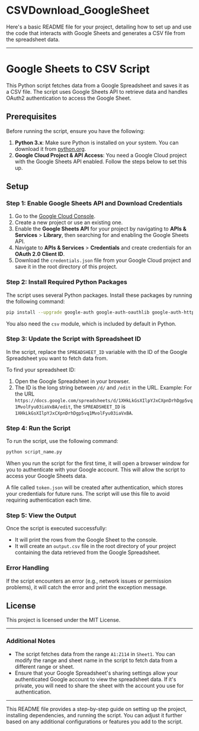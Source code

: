 # CSVDownload_GoogleSheet
 
Here's a basic README file for your project, detailing how to set up and use the code that interacts with Google Sheets and generates a CSV file from the spreadsheet data.

---

# Google Sheets to CSV Script

This Python script fetches data from a Google Spreadsheet and saves it as a CSV file. The script uses Google Sheets API to retrieve data and handles OAuth2 authentication to access the Google Sheet. 

## Prerequisites

Before running the script, ensure you have the following:

1. **Python 3.x**: Make sure Python is installed on your system. You can download it from [python.org](https://www.python.org/downloads/).
2. **Google Cloud Project & API Access**: You need a Google Cloud project with the Google Sheets API enabled. Follow the steps below to set this up.

## Setup

### Step 1: Enable Google Sheets API and Download Credentials

1. Go to the [Google Cloud Console](https://console.developers.google.com/).
2. Create a new project or use an existing one.
3. Enable the **Google Sheets API** for your project by navigating to **APIs & Services** > **Library**, then searching for and enabling the Google Sheets API.
4. Navigate to **APIs & Services** > **Credentials** and create credentials for an **OAuth 2.0 Client ID**.
5. Download the `credentials.json` file from your Google Cloud project and save it in the root directory of this project.

### Step 2: Install Required Python Packages

The script uses several Python packages. Install these packages by running the following command:

```bash
pip install --upgrade google-auth google-auth-oauthlib google-auth-httplib2 google-api-python-client
```

You also need the `csv` module, which is included by default in Python.

### Step 3: Update the Script with Spreadsheet ID

In the script, replace the `SPREADSHEET_ID` variable with the ID of the Google Spreadsheet you want to fetch data from. 

To find your spreadsheet ID:
1. Open the Google Spreadsheet in your browser.
2. The ID is the long string between `/d/` and `/edit` in the URL. 
   Example: For the URL `https://docs.google.com/spreadsheets/d/1XHkLkGsXIlpYJxCXpnDrhDgp5vq1MvolFyu03iaVxBA/edit`, the `SPREADSHEET_ID` is `1XHkLkGsXIlpYJxCXpnDrhDgp5vq1MvolFyu03iaVxBA`.

### Step 4: Run the Script

To run the script, use the following command:

```bash
python script_name.py
```

When you run the script for the first time, it will open a browser window for you to authenticate with your Google account. This will allow the script to access your Google Sheets data.

A file called `token.json` will be created after authentication, which stores your credentials for future runs. The script will use this file to avoid requiring authentication each time.

### Step 5: View the Output

Once the script is executed successfully:
- It will print the rows from the Google Sheet to the console.
- It will create an `output.csv` file in the root directory of your project containing the data retrieved from the Google Spreadsheet.

### Error Handling

If the script encounters an error (e.g., network issues or permission problems), it will catch the error and print the exception message.

## License

This project is licensed under the MIT License.

---

### Additional Notes

- The script fetches data from the range `A1:Z114` in `Sheet1`. You can modify the range and sheet name in the script to fetch data from a different range or sheet.
- Ensure that your Google Spreadsheet's sharing settings allow your authenticated Google account to view the spreadsheet data. If it's private, you will need to share the sheet with the account you use for authentication.

---

This README file provides a step-by-step guide on setting up the project, installing dependencies, and running the script. You can adjust it further based on any additional configurations or features you add to the script.
